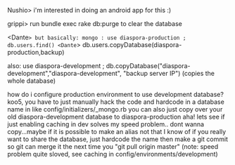 
Nushio> i'm interested in doing an android app for this :)

grippi> run bundle exec rake db:purge to clear the database

<Dante`> but basically: mongo : use diaspora-production ; db.users.find()
<Dante`> db.users.copyDatabase(diaspora-production,backup)

also: use diaspora-development ; db.copyDatabase("diaspora-development","diaspora-development", "backup server IP") (copies the whole database)

<koo5> how do i configure production environment to use development database?
<chuck> koo5, you have to just manually hack the code and hardcode in a database name
<chuck> in like config/initializers/_mongo.rb
<chuck> you can also just copy over your old diaspora-development database to diaspora-production
<koo5> aha!
<koo5> lets see if just enabling caching in dev solves my speed problem..
<koo5> dont wanna copy...maybe if it is possible to make an alias
<chuck> not that I know of
<chuck> if you really want to share the database, just hardcode the name
<chuck> then make a git commit so git can merge it the next time you "git pull origin master"
(note: speed problem quite sloved, see caching in config/environments/development)
```
